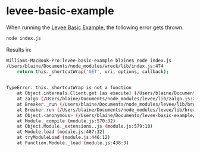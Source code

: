 # levee-basic-example

When running the [Levee Basic Example](https://github.com/krakenjs/levee#basic-usage), the following error gets thrown.

```bash
node index.js
```

Results in:

```bash
Williams-MacBook-Pro:levee-basic-example blaine$ node index.js
/Users/blaine/Documents/node_modules/wreck/lib/index.js:474
    return this._shortcutWrap('GET', uri, options, callback);
                ^

TypeError: this._shortcutWrap is not a function
    at Object.internals.Client.get [as execute] (/Users/blaine/Documents/node_modules/wreck/lib/index.js:474:17)
    at zalgo (/Users/blaine/Documents/node_modules/levee/lib/zalgo.js:28:12)
    at Breaker._run (/Users/blaine/Documents/node_modules/levee/lib/breaker.js:125:13)
    at Breaker.run (/Users/blaine/Documents/node_modules/levee/lib/breaker.js:60:15)
    at Object.<anonymous> (/Users/blaine/Documents/levee-basic-example/index.js:21:9)
    at Module._compile (module.js:570:32)
    at Object.Module._extensions..js (module.js:579:10)
    at Module.load (module.js:487:32)
    at tryModuleLoad (module.js:446:12)
    at Function.Module._load (module.js:438:3)
```
